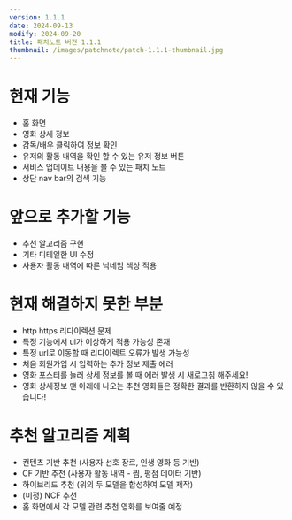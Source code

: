 ```yaml
---
version: 1.1.1
date: 2024-09-13
modify: 2024-09-20
title: 패치노트 버전 1.1.1
thumbnail: /images/patchnote/patch-1.1.1-thumbnail.jpg
---
```

# 현재 기능
- 홈 화면
- 영화 상세 정보
- 감독/배우 클릭하여 정보 확인
- 유저의 활동 내역을 확인 할 수 있는 유저 정보 버튼
- 서비스 업데이트 내용을 볼 수 있는 패치 노트
- 상단 nav bar의 검색 기능

# 앞으로 추가할 기능
- 추천 알고리즘 구현
- 기타 디테일한 UI 수정
- 사용자 활동 내역에 따른 닉네임 색상 적용

# 현재 해결하지 못한 부분
- http https 리다이렉션 문제
- 특정 기능에서 ui가 이상하게 적용 가능성 존재
- 특정 url로 이동할 때 리다이렉트 오류가 발생 가능성
- 처음 회원가입 시 입력하는 추가 정보 제출 에러
- 영화 포스터를 눌러 상세 정보를 볼 때 에러 발생 시 새로고침 해주세요!
- 영화 상세정보 맨 아래에 나오는 추천 영화들은 정확한 결과를 반환하지 않을 수 있습니다!

# 추천 알고리즘 계획
- 컨텐츠 기반 추천 (사용자 선호 장르, 인생 영화 등 기반)
- CF 기반 추천 (사용자 활동 내역 - 찜, 평점 데이터 기반)
- 하이브리드 추천 (위의 두 모델을 합성하여 모델 제작)
- (미정) NCF 추천
- 홈 화면에서 각 모델 관련 추천 영화를 보여줄 예정